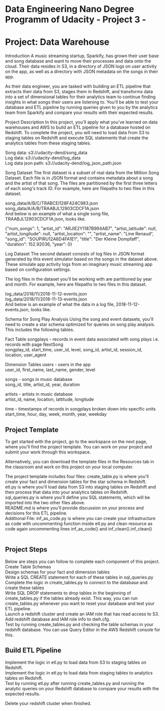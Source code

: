 # Data Engineering Nano Degree Programm of Udacity - Project 3 -

<h1>Project: Data Warehouse</h1>

Introduction
A music streaming startup, Sparkify, has grown their user base and song database and want to move their processes and data onto the cloud. Their data resides in S3, in a directory of JSON logs on user activity on the app, as well as a directory with JSON metadata on the songs in their app.

As their data engineer, you are tasked with building an ETL pipeline that extracts their data from S3, stages them in Redshift, and transforms data into a set of dimensional tables for their analytics team to continue finding insights in what songs their users are listening to. You'll be able to test your database and ETL pipeline by running queries given to you by the analytics team from Sparkify and compare your results with their expected results.

Project Description
In this project, you'll apply what you've learned on data warehouses and AWS to build an ETL pipeline for a database hosted on Redshift. To complete the project, you will need to load data from S3 to staging tables on Redshift and execute SQL statements that create the analytics tables from these staging tables.

Song data: s3://udacity-dend/song_data</br>
Log data: s3://udacity-dend/log_data</br>
Log data json path: s3://udacity-dend/log_json_path.json</br>

Song Dataset
The first dataset is a subset of real data from the Million Song Dataset. Each file is in JSON format and contains metadata about a song and the artist of that song. The files are partitioned by the first three letters of each song's track ID. For example, here are filepaths to two files in this dataset.

song_data/A/B/C/TRABCEI128F424C983.json</br>
song_data/A/A/B/TRAABJL12903CDCF1A.json</br>
And below is an example of what a single song file, TRAABJL12903CDCF1A.json, looks like.

{"num_songs": 1, "artist_id": "ARJIE2Y1187B994AB7", "artist_latitude": null, "artist_longitude": null, "artist_location": "", "artist_name": "Line Renaud", "song_id": "SOUPIRU12A6D4FA1E1", "title": "Der Kleine Dompfaff", "duration": 152.92036, "year": 0}</br>


Log Dataset
The second dataset consists of log files in JSON format generated by this event simulator based on the songs in the dataset above. These simulate app activity logs from an imaginary music streaming app based on configuration settings.

The log files in the dataset you'll be working with are partitioned by year and month. For example, here are filepaths to two files in this dataset.

log_data/2018/11/2018-11-12-events.json</br>
log_data/2018/11/2018-11-13-events.json</br>
And below is an example of what the data in a log file, 2018-11-12-events.json, looks like.


Schema for Song Play Analysis
Using the song and event datasets, you'll need to create a star schema optimized for queries on song play analysis. This includes the following tables.

Fact Table
songplays - records in event data associated with song plays i.e. records with page NextSong</br>
songplay_id, start_time, user_id, level, song_id, artist_id, session_id, location, user_agent</br>

Dimension Tables
users - users in the app</br>
user_id, first_name, last_name, gender, level

songs - songs in music database</br>
song_id, title, artist_id, year, duration

artists - artists in music database</br>
artist_id, name, location, lattitude, longitude

time - timestamps of records in songplays broken down into specific units</br>
start_time, hour, day, week, month, year, weekday</br>


<h2>Project Template</h2>
To get started with the project, go to the workspace on the next page, where you'll find the project template. You can work on your project and submit your work through this workspace.

Alternatively, you can download the template files in the Resources tab in the classroom and work on this project on your local computer.

The project template includes four files:
create_table.py is where you'll create your fact and dimension tables for the star schema in Redshift.</br>
etl.py is where you'll load data from S3 into staging tables on Redshift and then process that data into your analytics tables on Redshift.</br>
sql_queries.py is where you'll define you SQL statements, which will be imported into the two other files above.</br>
README.md is where you'll provide discussion on your process and decisions for this ETL pipeline.</br>
Additional File:
inf_as_code.py is where you can create your infrastructure as code with uncommenting function inside etl.py and clean resource as code again uncommenting lines  inf_as_code() and inf_clean().inf_clean()</br>
</br>


<h2>Project Steps</h2>
Below are steps you can follow to complete each component of this project.</br>
Create Table Schemas</br>
Design schemas for your fact and dimension tables</br>
Write a SQL CREATE statement for each of these tables in sql_queries.py</br>
Complete the logic in create_tables.py to connect to the database and create these tables</br>
Write SQL DROP statements to drop tables in the beginning of create_tables.py if the tables already exist. This way, you can run create_tables.py whenever you want to reset your database and test your ETL pipeline.</br>
Launch a redshift cluster and create an IAM role that has read access to S3.</br>
Add redshift database and IAM role info to dwh.cfg.</br>
Test by running create_tables.py and checking the table schemas in your redshift database. You can use Query Editor in the AWS Redshift console for this.</br>


<h2>Build ETL Pipeline</h2>
Implement the logic in etl.py to load data from S3 to staging tables on Redshift.</br>
Implement the logic in etl.py to load data from staging tables to analytics tables on Redshift.</br>
Test by running etl.py after running create_tables.py and running the analytic queries on your Redshift database to compare your results with the expected results.</br>

Delete your redshift cluster when finished.</br>

